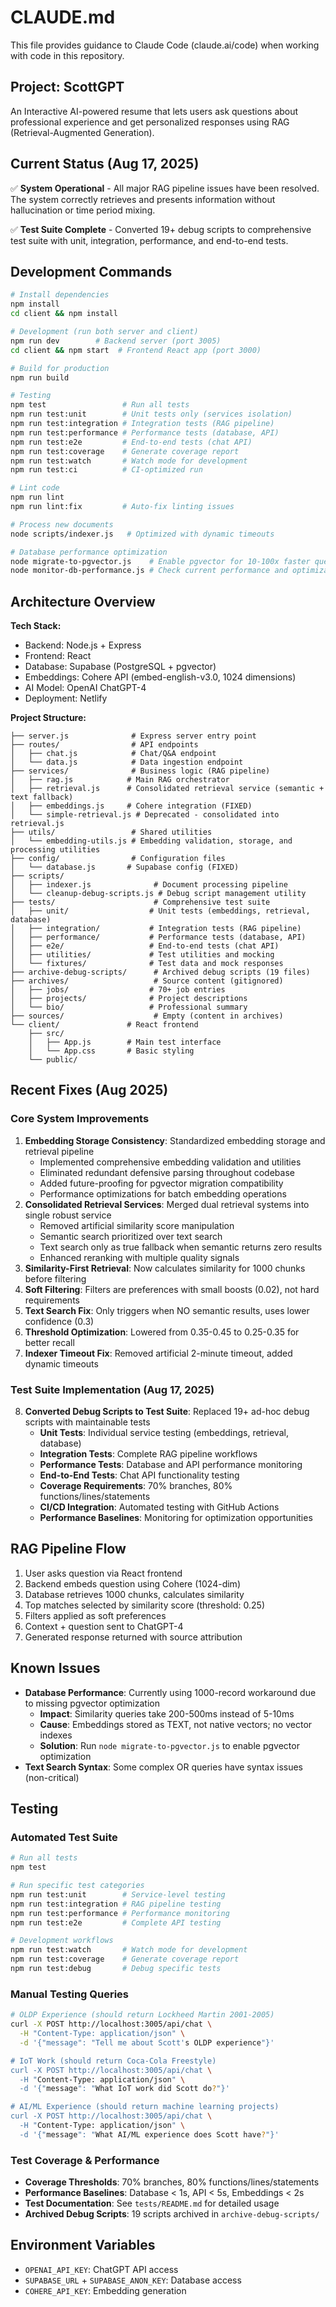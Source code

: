 # CLAUDE.md

This file provides guidance to Claude Code (claude.ai/code) when working with code in this repository.

## Project: ScottGPT

An Interactive AI-powered resume that lets users ask questions about professional experience and get personalized responses using RAG (Retrieval-Augmented Generation).

## Current Status (Aug 17, 2025)

✅ **System Operational** - All major RAG pipeline issues have been resolved. The system correctly retrieves and presents information without hallucination or time period mixing.

✅ **Test Suite Complete** - Converted 19+ debug scripts to comprehensive test suite with unit, integration, performance, and end-to-end tests.

## Development Commands

```bash
# Install dependencies
npm install
cd client && npm install

# Development (run both server and client)
npm run dev        # Backend server (port 3005)
cd client && npm start  # Frontend React app (port 3000)

# Build for production
npm run build

# Testing
npm test                 # Run all tests
npm run test:unit        # Unit tests only (services isolation)
npm run test:integration # Integration tests (RAG pipeline)
npm run test:performance # Performance tests (database, API)
npm run test:e2e         # End-to-end tests (chat API)
npm run test:coverage    # Generate coverage report
npm run test:watch       # Watch mode for development
npm run test:ci          # CI-optimized run

# Lint code
npm run lint
npm run lint:fix         # Auto-fix linting issues

# Process new documents
node scripts/indexer.js   # Optimized with dynamic timeouts

# Database performance optimization
node migrate-to-pgvector.js    # Enable pgvector for 10-100x faster queries
node monitor-db-performance.js # Check current performance and optimization status
```

## Architecture Overview

**Tech Stack:**
- Backend: Node.js + Express
- Frontend: React
- Database: Supabase (PostgreSQL + pgvector)
- Embeddings: Cohere API (embed-english-v3.0, 1024 dimensions)
- AI Model: OpenAI ChatGPT-4
- Deployment: Netlify

**Project Structure:**
```
├── server.js              # Express server entry point
├── routes/                # API endpoints
│   ├── chat.js            # Chat/Q&A endpoint
│   └── data.js            # Data ingestion endpoint
├── services/              # Business logic (RAG pipeline)
│   ├── rag.js            # Main RAG orchestrator
│   ├── retrieval.js      # Consolidated retrieval service (semantic + text fallback)
│   ├── embeddings.js     # Cohere integration (FIXED)
│   └── simple-retrieval.js # Deprecated - consolidated into retrieval.js
├── utils/                 # Shared utilities
│   └── embedding-utils.js # Embedding validation, storage, and processing utilities
├── config/                # Configuration files
│   └── database.js       # Supabase config (FIXED)
├── scripts/
│   ├── indexer.js              # Document processing pipeline
│   └── cleanup-debug-scripts.js # Debug script management utility
├── tests/                      # Comprehensive test suite
│   ├── unit/                  # Unit tests (embeddings, retrieval, database)
│   ├── integration/           # Integration tests (RAG pipeline)
│   ├── performance/           # Performance tests (database, API)
│   ├── e2e/                   # End-to-end tests (chat API)
│   ├── utilities/             # Test utilities and mocking
│   └── fixtures/              # Test data and mock responses
├── archive-debug-scripts/      # Archived debug scripts (19 files)
├── archives/                   # Source content (gitignored)
│   ├── jobs/                  # 70+ job entries
│   ├── projects/              # Project descriptions
│   └── bio/                   # Professional summary
├── sources/                    # Empty (content in archives)
└── client/               # React frontend
    ├── src/
    │   ├── App.js        # Main test interface
    │   └── App.css       # Basic styling
    └── public/
```

## Recent Fixes (Aug 2025)

### Core System Improvements
1. **Embedding Storage Consistency**: Standardized embedding storage and retrieval pipeline
   - Implemented comprehensive embedding validation and utilities
   - Eliminated redundant defensive parsing throughout codebase
   - Added future-proofing for pgvector migration compatibility
   - Performance optimizations for batch embedding operations
2. **Consolidated Retrieval Services**: Merged dual retrieval systems into single robust service
   - Removed artificial similarity score manipulation
   - Semantic search prioritized over text search
   - Text search only as true fallback when semantic returns zero results
   - Enhanced reranking with multiple quality signals
3. **Similarity-First Retrieval**: Now calculates similarity for 1000 chunks before filtering
4. **Soft Filtering**: Filters are preferences with small boosts (0.02), not hard requirements
5. **Text Search Fix**: Only triggers when NO semantic results, uses lower confidence (0.3)
6. **Threshold Optimization**: Lowered from 0.35-0.45 to 0.25-0.35 for better recall
7. **Indexer Timeout Fix**: Removed artificial 2-minute timeout, added dynamic timeouts

### Test Suite Implementation (Aug 17, 2025)
8. **Converted Debug Scripts to Test Suite**: Replaced 19+ ad-hoc debug scripts with maintainable tests
   - **Unit Tests**: Individual service testing (embeddings, retrieval, database)
   - **Integration Tests**: Complete RAG pipeline workflows
   - **Performance Tests**: Database and API performance monitoring
   - **End-to-End Tests**: Chat API functionality testing
   - **Coverage Requirements**: 70% branches, 80% functions/lines/statements
   - **CI/CD Integration**: Automated testing with GitHub Actions
   - **Performance Baselines**: Monitoring for optimization opportunities

## RAG Pipeline Flow

1. User asks question via React frontend
2. Backend embeds question using Cohere (1024-dim)
3. Database retrieves 1000 chunks, calculates similarity
4. Top matches selected by similarity score (threshold: 0.25)
5. Filters applied as soft preferences
6. Context + question sent to ChatGPT-4
7. Generated response returned with source attribution

## Known Issues

- **Database Performance**: Currently using 1000-record workaround due to missing pgvector optimization
  - **Impact**: Similarity queries take 200-500ms instead of 5-10ms
  - **Cause**: Embeddings stored as TEXT, not native vectors; no vector indexes
  - **Solution**: Run `node migrate-to-pgvector.js` to enable pgvector optimization
- **Text Search Syntax**: Some complex OR queries have syntax issues (non-critical)

## Testing

### Automated Test Suite

```bash
# Run all tests
npm test

# Run specific test categories
npm run test:unit        # Service-level testing
npm run test:integration # RAG pipeline testing
npm run test:performance # Performance monitoring
npm run test:e2e         # Complete API testing

# Development workflows
npm run test:watch       # Watch mode for development
npm run test:coverage    # Generate coverage report
npm run test:debug       # Debug specific tests
```

### Manual Testing Queries

```bash
# OLDP Experience (should return Lockheed Martin 2001-2005)
curl -X POST http://localhost:3005/api/chat \
  -H "Content-Type: application/json" \
  -d '{"message": "Tell me about Scott's OLDP experience"}'

# IoT Work (should return Coca-Cola Freestyle)
curl -X POST http://localhost:3005/api/chat \
  -H "Content-Type: application/json" \
  -d '{"message": "What IoT work did Scott do?"}'

# AI/ML Experience (should return machine learning projects)
curl -X POST http://localhost:3005/api/chat \
  -H "Content-Type: application/json" \
  -d '{"message": "What AI/ML experience does Scott have?"}'
```

### Test Coverage & Performance

- **Coverage Thresholds**: 70% branches, 80% functions/lines/statements
- **Performance Baselines**: Database < 1s, API < 5s, Embeddings < 2s
- **Test Documentation**: See `tests/README.md` for detailed usage
- **Archived Debug Scripts**: 19 scripts archived in `archive-debug-scripts/`

## Environment Variables

- `OPENAI_API_KEY`: ChatGPT API access
- `SUPABASE_URL` + `SUPABASE_ANON_KEY`: Database access  
- `COHERE_API_KEY`: Embedding generation